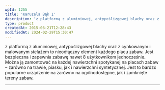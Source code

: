 ```yaml
---
wpId: 1255
title: 'Karuzela Bąk 1'
description: 'z platformą z aluminiowej, antypoślizgowej blachy oraz z cynkowanym i malowanym stelażem to nieodłączny element każdego placu zabaw. Jest bezpieczna i zapewnia zabawę nawet 8 użytkownikom jednocześnie. Można ją zamontować na każdej nawierzchni spotykanej na placach zabaw – zarówno na trawie, piasku, jak i nawierzchni syntetycznej. Jest to bardzo popularne urządzenie na zarówno na ogólnodostępne, ...'
type: product
createdAt: 2015-03-21T12:28:43
modifiedAt: 2024-02-29T15:30:47
---
```



z platformą z aluminiowej, antypoślizgowej blachy oraz z cynkowanym i malowanym stelażem to nieodłączny element każdego placu zabaw. Jest bezpieczna i zapewnia zabawę nawet 8 użytkownikom jednocześnie. Można ją zamontować na każdej nawierzchni spotykanej na placach zabaw – zarówno na trawie, piasku, jak i nawierzchni syntetycznej. Jest to bardzo popularne urządzenie na zarówno na ogólnodostępne, jak i zamknięte tereny zabaw.

* * *